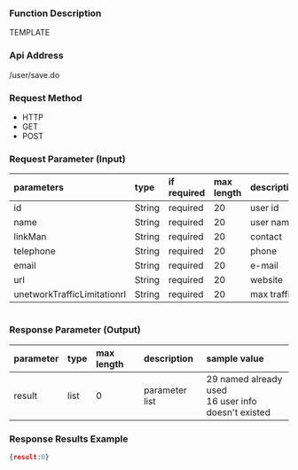 
### Function Description
TEMPLATE

### Api Address 
/user/save.do

### Request Method 
- HTTP 
- GET 
- POST

### Request Parameter (Input)
| parameters  |  type |  if required | max length  | description  | sample value  |
| :------------ | :------------ | :------------ | :------------ | :------------ | :------------ |
|id|String|required|20|user id|1|
|name|String|required|20|user name|gege|
|linkMan|String|required|20|contact|gege|
|telephone|String|required|20|phone|12345678901|
|email|String|required|20|e-mail|2222@qq.com|
|url|String|required|20|website|www.baidu.com|
|unetworkTrafficLimitationrl|String|required|20|max traffic|200|

#
### Response Parameter (Output)
| parameter  |  type |  max length  | description  | sample value  |
| :------------ | :------------ | :------------ | :------------ | :------------ |
|  result | list |  0  | parameter list  | 29 named already used <br> 16 user info doesn't existed <br>|

### Response Results Example 
```json
{result:0}
```